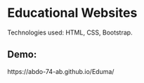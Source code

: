 <h1> Educational Websites </h1>

Technologies used: HTML, CSS, Bootstrap.

<h2>Demo:</h2> https://abdo-74-ab.github.io/Eduma/
